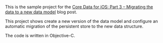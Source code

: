 
This is the sample project for the [Core Data for iOS: Part 3 – Migrating the data to a new data model](http://corsarus.com/2015/core-data-for-ios-part-3-migrating-the-data-to-a-new-data-model/) blog post.

This project shows create a new version of the data model and configure an automatic migration of the persistent store to the new data structure.


The code is written in Objective-C.